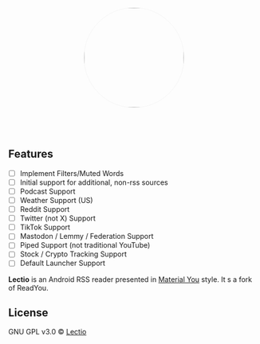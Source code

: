 <div align="center">
    <img width="200" height="200" style="display: block; border: 1px solid #f5f5f5; border-radius: 9999px;" src="https://raw.githubusercontent.com/RBWare/Lectio/main/fastlane/metadata/android/en-US/images/icon.png">
</div>

<br>
<br>
<br>

## Features
- [ ] Implement Filters/Muted Words
- [ ] Initial support for additional, non-rss sources
- [ ] Podcast Support
- [ ] Weather Support (US)
- [ ] Reddit Support
- [ ] Twitter (not X) Support
- [ ] TikTok Support
- [ ] Mastodon / Lemmy / Federation Support
- [ ] Piped Support (not traditional YouTube)
- [ ] Stock / Crypto Tracking Support
- [ ] Default Launcher Support

**Lectio** is an Android RSS reader presented in [Material You](https://m3.material.io/) style. It s a fork of ReadYou.

## License

GNU GPL v3.0 © [Lectio](https://github.com/RBWare/Lectio/blob/main/LICENSE)

